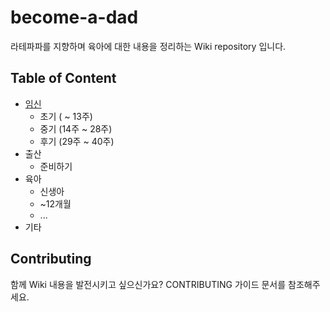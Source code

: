 # become-a-dad
라테파파를 지향하며 육아에 대한 내용을 정리하는 Wiki repository 입니다.

## Table of Content

* [임신](/임신)
  * 초기 ( ~ 13주)
  * 중기 (14주 ~ 28주)
  * 후기 (29주 ~ 40주)
* 출산
  * 준비하기
* 육아
  * 신생아
  * ~12개월
  * ...
* 기타

## Contributing

함께 Wiki 내용을 발전시키고 싶으신가요? CONTRIBUTING 가이드 문서를 참조해주세요. 